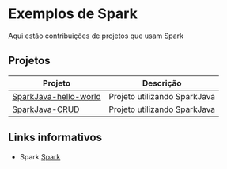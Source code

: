 # Exemplos de Spark
Aqui estão contribuições de projetos que usam Spark

## Projetos
Projeto         | Descrição
--------------- | -------------
[SparkJava-hello-world](https://github.com/SouJava-Rio/soujava-rio-labs/tree/master/spark-samples/hello-world/) | Projeto utilizando SparkJava
[SparkJava-CRUD](https://github.com/SouJava-Rio/soujava-rio-labs/tree/master/spark-samples/CRUD-Deltaspike-CDI-Angular/) | Projeto utilizando SparkJava

## Links informativos

* Spark [Spark](http://sparkjava.com/)
